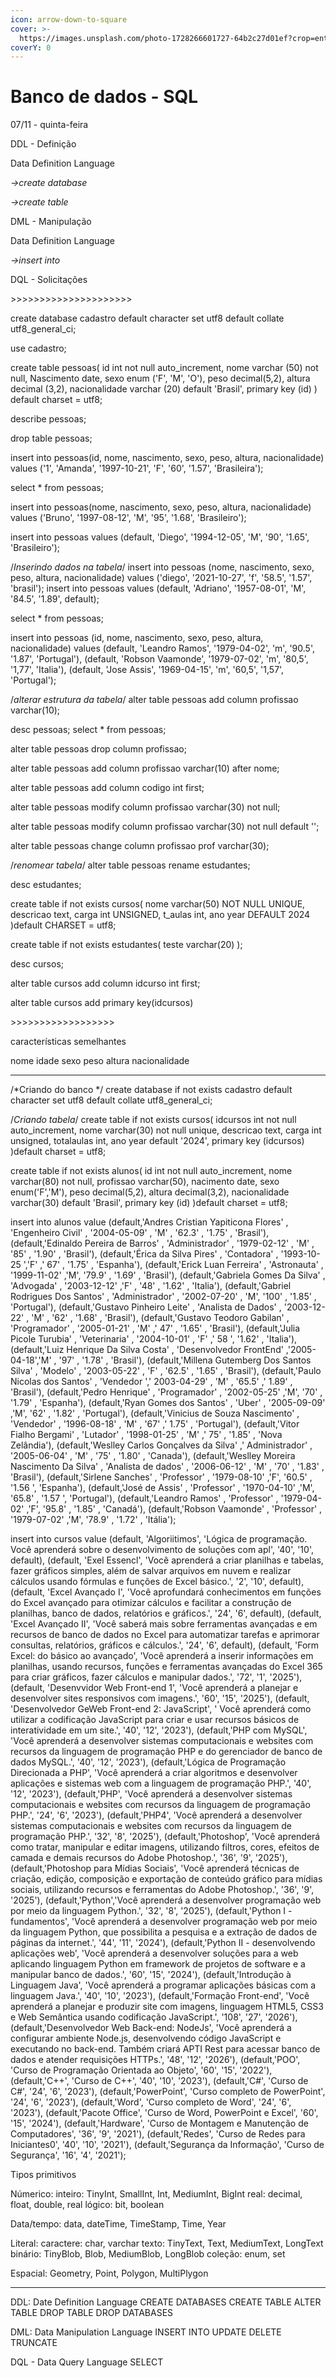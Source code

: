 ```yaml
---
icon: arrow-down-to-square
cover: >-
  https://images.unsplash.com/photo-1728266601727-64b2c27d01ef?crop=entropy&cs=srgb&fm=jpg&ixid=M3wxOTcwMjR8MHwxfHJhbmRvbXx8fHx8fHx8fDE3MzEwMjAxMTd8&ixlib=rb-4.0.3&q=85
coverY: 0
---
```


# Banco de dados - SQL

07/11 - quinta-feira

DDL - Definição

Data Definition Language

&#x20; _->create database_

&#x20; _->create table_

DML - Manipulação

Data Definition Language

&#x20;_->insert into_

DQL - Solicitações

\>>>>>>>>>>>>>>>>>>>>>

create database cadastro default character set utf8 default collate utf8\_general\_ci;

use cadastro;

create table pessoas( id int not null auto\_increment, nome varchar (50) not null, Nascimento date, sexo enum ('F', 'M', 'O'), peso decimal(5,2), altura decimal (3,2), nacionalidade varchar (20) default 'Brasil', primary key (id) ) default charset = utf8;

describe pessoas;

drop table pessoas;

insert into pessoas(id, nome, nascimento, sexo, peso, altura, nacionalidade) values ('1', 'Amanda', '1997-10-21', 'F', '60', '1.57', 'Brasileira');

select \* from pessoas;

insert into pessoas(nome, nascimento, sexo, peso, altura, nacionalidade) values ('Bruno', '1997-08-12', 'M', '95', '1.68', 'Brasileiro');

insert into pessoas values (default, 'Diego', '1994-12-05', 'M', '90', '1.65', 'Brasileiro');

/_Inserindo dados na tabela_/ insert into pessoas (nome, nascimento, sexo, peso, altura, nacionalidade) values ('diego', '2021-10-27', 'f', '58.5', '1.57', 'brasil'); insert into pessoas values (default, 'Adriano', '1957-08-01', 'M', '84.5', '1.89', default);

select \* from pessoas;

insert into pessoas (id, nome, nascimento, sexo, peso, altura, nacionalidade) values (default, 'Leandro Ramos', '1979-04-02', 'm', '90.5', '1.87', 'Portugal'), (default, 'Robson Vaamonde', '1979-07-02', 'm', '80,5', '1,77', 'Italia'), (default, 'Jose Assis', '1969-04-15', 'm', '60,5', '1,57', 'Portugal');

/_alterar estrutura da tabela_/ alter table pessoas add column profissao varchar(10);

desc pessoas; select \* from pessoas;

alter table pessoas drop column profissao;

alter table pessoas add column profissao varchar(10) after nome;

alter table pessoas add column codigo int first;

alter table pessoas modify column profissao varchar(30) not null;

alter table pessoas modify column profissao varchar(30) not null default '';

alter table pessoas change column profissao prof varchar(30);

/_renomear tabela_/ alter table pessoas rename estudantes;

desc estudantes;

create table if not exists cursos( nome varchar(50) NOT NULL UNIQUE, descricao text, carga int UNSIGNED, t\_aulas int, ano year DEFAULT 2024 )default CHARSET = utf8;

create table if not exists estudantes( teste varchar(20) );

desc cursos;

alter table cursos add column idcurso int first;

alter table cursos add primary key(idcursos)



\>>>>>>>>>>>>>>>>>>





características semelhantes

nome idade sexo peso altura nacionalidade

***

/\*Criando do banco \*/ create database if not exists cadastro default character set utf8 default collate utf8\_general\_ci;

/_Criando tabela_/ create table if not exists cursos( idcursos int not null auto\_increment, nome varchar(30) not null unique, descricao text, carga int unsigned, totalaulas int, ano year default '2024', primary key (idcursos) )default charset = utf8;

create table if not exists alunos( id int not null auto\_increment, nome varchar(80) not null, profissao varchar(50), nacimento date, sexo enum('F','M'), peso decimal(5,2), altura decimal(3,2), nacionalidade varchar(30) default 'Brasil', primary key (id) )default charset = utf8;

insert into alunos value (default,'Andres Cristian Yapiticona Flores' , 'Engenheiro Civil' , '2004-05-09' , 'M' , '62.3' , '1.75' , 'Brasil'), (default,'Edinaldo Pereira de Barros' , 'Administrador' , '1979-02-12' , 'M' , '85' , '1.90' , 'Brasil'), (default,'Érica da Silva Pires' , 'Contadora' , '1993-10-25 ','F' ,' 67' , '1.75' , 'Espanha'), (default,'Erick Luan Ferreira' , 'Astronauta' , '1999-11-02' ,'M', '79.9' , '1.69' , 'Brasil'), (default,'Gabriela Gomes Da Silva' , 'Advogada' , '2003-12-12' ,'F' , '48' , '1.62' , 'Italia'), (default,'Gabriel Rodrigues Dos Santos' , 'Administrador' , '2002-07-20' , 'M', '100' , '1.85' , 'Portugal'), (default,'Gustavo Pinheiro Leite' , 'Analista de Dados' , '2003-12-22' , 'M' , '62' , '1.68' , 'Brasil'), (default,'Gustavo Teodoro Gabilan' , 'Programador' , '2005-01-21' , 'M' ,' 47' , '1.65' , 'Brasil'), (default,'Julia Picole Turubia' , 'Veterinaria' , '2004-10-01' , 'F' ,' 58 ', '1.62' , 'Italia'), (default,'Luiz Henrique Da Silva Costa' , 'Desenvolvedor FrontEnd' ,'2005-04-18','M' , '97' , '1.78' , 'Brasil'), (default,'Millena Gutemberg Dos Santos Silva' , 'Modelo' , '2003-05-22' , 'F' , '62.5' , '1.65' , 'Brasil'), (default,'Paulo Nicolas dos Santos' , 'Vendedor ',' 2003-04-29' , 'M' , '65.5' ,' 1.89' , 'Brasil'), (default,'Pedro Henrique' , 'Programador' , '2002-05-25' ,'M', '70' , '1.79' , 'Espanha'), (default,'Ryan Gomes dos Santos' , 'Uber' , '2005-09-09' ,'M', '62' , '1.82' , 'Portugal'), (default,'Vinicius de Souza Nascimento' , 'Vendedor' , '1996-08-18' , 'M' , '67' ,' 1.75' , 'Portugal'), (default,'Vitor Fialho Bergami' , 'Lutador' , '1998-01-25' , 'M' ,' 75' , '1.85' , 'Nova Zelândia'), (default,'Weslley Carlos Gonçalves da Silva' ,' Administrador' , '2005-06-04' , 'M' , '75' , '1.80' , 'Canada'), (default,'Weslley Moreira Nascimento Da Silva' , 'Analista de dados' , '2006-06-12' , 'M' , '70' , '1.83' , 'Brasil'), (default,'Sirlene Sanches' , 'Professor' , '1979-08-10' ,'F', '60.5' , '1.56 ', 'Espanha'), (default,'José de Assis' , 'Professor' , '1970-04-10' ,'M', '65.8' , '1.57 ', 'Portugal'), (default,'Leandro Ramos' , 'Professor' , '1979-04-02' ,'F', '95.8' , '1.85' , 'Canadá'), (default,'Robson Vaamonde' , 'Professor' , '1979-07-02' ,'M', '78.9' , '1.72' , 'Itália');

insert into cursos value (default, 'Algoriitimos', 'Lógica de programação. Você aprenderá sobre o desenvolvimento de soluções com apl', '40', '10', default), (default, 'Exel Essencl', 'Você aprenderá a criar planilhas e tabelas, fazer gráficos simples, além de salvar arquivos em nuvem e realizar cálculos usando fórmulas e funções de Excel básico.', '2', '10', default), (default, 'Excel Avançado I', 'Você aprofundará conhecimentos em funções do Excel avançado para otimizar cálculos e facilitar a construção de planilhas, banco de dados, relatórios e gráficos.', '24', '6', default), (default, 'Excel Avançado II', 'Você saberá mais sobre ferramentas avançadas e em recursos de banco de dados no Excel para automatizar tarefas e aprimorar consultas, relatórios, gráficos e cálculos.', '24', '6', default), (default, 'Form Excel: do básico ao avançado', 'Você aprenderá a inserir informações em planilhas, usando recursos, funções e ferramentas avançadas do Excel 365 para criar gráficos, fazer cálculos e manipular dados.', '72', '1', '2025'), (default, 'Desenvvidor Web Front-end 1', 'Você aprenderá a planejar e desenvolver sites responsivos com imagens.', '60', '15', '2025'), (default, 'Desenvolvedor GeWeb Front-end 2: JavaScript', ' Você aprenderá como utilizar a codificação JavaScript para criar e usar recursos básicos de interatividade em um site.', '40', '12', '2023'), (default,'PHP com MySQL', 'Você aprenderá a desenvolver sistemas computacionais e websites com recursos da linguagem de programação PHP e do gerenciador de banco de dados MySQL.', '40', '12', '2023'), (default,'Lógica de Programação Direcionada a PHP', 'Você aprenderá a criar algoritmos e desenvolver aplicações e sistemas web com a linguagem de programação PHP.', '40', '12', '2023'), (default,'PHP', 'Você aprenderá a desenvolver sistemas computacionais e websites com recursos da linguagem de programação PHP.', '24', '6', '2023'), (default,'PHP4', 'Você aprenderá a desenvolver sistemas computacionais e websites com recursos da linguagem de programação PHP.', '32', '8', '2025'), (default,'Photoshop', 'Você aprenderá como tratar, manipular e editar imagens, utilizando filtros, cores, efeitos de camada e demais recursos do Adobe Photoshop.', '36', '9', '2025'), (default,'Photoshop para Mídias Sociais', 'Você aprenderá técnicas de criação, edição, composição e exportação de conteúdo gráfico para mídias sociais, utilizando recursos e ferramentas do Adobe Photoshop.', '36', '9', '2025'), (default,'Python','Você aprenderá a desenvolver programação web por meio da linguagem Python.', '32', '8', '2025'), (default,'Python I - fundamentos', 'Você aprenderá a desenvolver programação web por meio da linguagem Python, que possibilita a pesquisa e a extração de dados de páginas da internet.', '44', '11', '2024'), (default,'Python II - desenvolvendo aplicações web', 'Você aprenderá a desenvolver soluções para a web aplicando linguagem Python em framework de projetos de software e a manipular banco de dados.', '60', '15', '2024'), (default,'Introdução à Linguagem Java', 'Você aprenderá a programar aplicações básicas com a linguagem Java.', '40', '10', '2023'), (default,'Formação Front-end', 'Você aprenderá a planejar e produzir site com imagens, linguagem HTML5, CSS3 e Web Semântica usando codificação JavaScript.', '108', '27', '2026'), (default,'Desenvolvedor Web Back-end: NodeJs', 'Você aprenderá a configurar ambiente Node.js, desenvolvendo código JavaScript e executando no back-end. Também criará APTI Rest para acessar banco de dados e atender requisições HTTPs.', '48', '12', '2026'), (default,'POO', 'Curso de Programação Orientada ao Objeto', '60', '15', '2022'), (default,'C++', 'Curso de C++', '40', '10', '2023'), (default,'C#', 'Curso de C#', '24', '6', '2023'), (default,'PowerPoint', 'Curso completo de PowerPoint', '24', '6', '2023'), (default,'Word', 'Curso completo de Word', '24', '6', '2023'), (default,'Pacote Office', 'Curso de Word, PowerPoint e Excel', '60', '15', '2024'), (default,'Hardware', 'Curso de Montagem e Manutenção de Computadores', '36', '9', '2021'), (default,'Redes', 'Curso de Redes para Iniciantes0', '40', '10', '2021'), (default,'Segurança da Informação', 'Curso de Segurança', '16', '4', '2021');



Tipos primitivos

Númerico: inteiro: TinyInt, SmallInt, Int, MediumInt, BigInt real: decimal, float, double, real lógico: bit, boolean

Data/tempo: data, dateTime, TimeStamp, Time, Year

Literal: caractere: char, varchar texto: TinyText, Text, MediumText, LongText binário: TinyBlob, Blob, MediumBlob, LongBlob coleção: enum, set

Espacial: Geometry, Point, Polygon, MultiPlygon

***

DDL: Date Definition Language CREATE DATABASES CREATE TABLE ALTER TABLE DROP TABLE DROP DATABASES

DML: Data Manipulation Language INSERT INTO UPDATE DELETE TRUNCATE

DQL - Data Query Language SELECT
